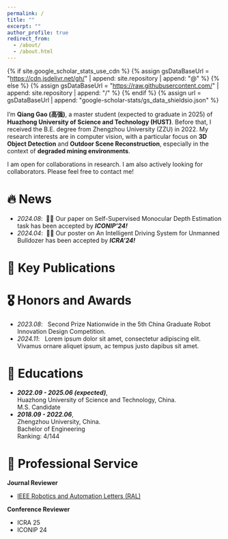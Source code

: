 ```yaml
---
permalink: /
title: ""
excerpt: ""
author_profile: true
redirect_from: 
  - /about/
  - /about.html
---
```


{% if site.google_scholar_stats_use_cdn %}
{% assign gsDataBaseUrl = "https://cdn.jsdelivr.net/gh/" | append: site.repository | append: "@" %}
{% else %}
{% assign gsDataBaseUrl = "https://raw.githubusercontent.com/" | append: site.repository | append: "/" %}
{% endif %}
{% assign url = gsDataBaseUrl | append: "google-scholar-stats/gs_data_shieldsio.json" %}

<span class='anchor' id='about-me'></span>


I’m **Qiang Gao (高强)**, a master student (expected to graduate in 2025) of **Huazhong University of Science and Technology (HUST)**. Before that, I received the B.E. degree from Zhengzhou University (ZZU) in 2022. My research interests are in computer vision, with a particular focus on **3D Object Detection** and **Outdoor Scene Reconstruction**, especially in the context of **degraded mining environments**.

I am open for collaborations in research. I am also actively looking for collaborators. Please feel free to contact me!

# 🔥 News
- *2024.08*: &nbsp;🎉🎉 Our paper on Self-Supervised Monocular Depth Estimation task has been accepted by ***ICONIP’24!***
- *2024.04*: &nbsp;🎉🎉 Our poster on An Intelligent Driving System for Unmanned Bulldozer has been accepted by ***ICRA’24!***

# 📝 Key Publications 

# 🎖 Honors and Awards
- *2023.08*: &nbsp; Second Prize Nationwide in the 5th China Graduate Robot Innovation Design Competition. 
- *2024.11*: &nbsp; Lorem ipsum dolor sit amet, consectetur adipiscing elit. Vivamus ornare aliquet ipsum, ac tempus justo dapibus sit amet. 

# 📖 Educations
- ***2022.09 - 2025.06 (expected)***,  
Huazhong University of Science and Technology, China.  
M.S. Candidate
- ***2018.09 - 2022.06***,  
Zhengzhou University, China.  
Bachelor of Engineering  
Ranking: 4/144

# 💬 Professional Service
**Journal Reviewer**
- [IEEE Robotics and Automation Letters (RAL)](https://www.ieee-ras.org/publications/ra-l)

**Conference Reviewer**
- ICRA 25
- ICONIP 24
 